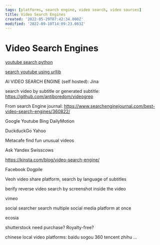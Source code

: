 ```yaml
---
tags: [platforms, search engine, video search, video sources]
title: Video Search Engines
created: '2022-05-29T07:42:34.000Z'
modified: '2022-09-10T14:09:23.083Z'
---
```


# Video Search Engines

[youtube search python](https://github.com/alexmercerind/youtube-search-python)

[search youtube using urllib](https://codefather.tech/blog/youtube-search-python/)

AI VIDEO SEARCH ENGINE (self hosted):
Jina

search video by subtitle or generated subtitle:
https://github.com/antiboredom/videogrep

From search Engine journal:
https://www.searchenginejournal.com/best-video-search-engines/360822/

Google Youtube Bing 
DailyMotion 

DuckduckGo Yahoo 

Metacafe
find fun unusual videos

Ask Yandex Swisscows

https://kinsta.com/blog/video-search-engine/

Facebook Dogpile

 Veoh
video share platform, search by language of subtitles

berify
reverse video search by screenshot inside the video

vimeo

social searcher
search multiple social media platform at once

ecosia

shutterstock
need purchase? Royalty-free?

chinese local video platforms:
baidu sogou 360 tencent  zhihu ...

